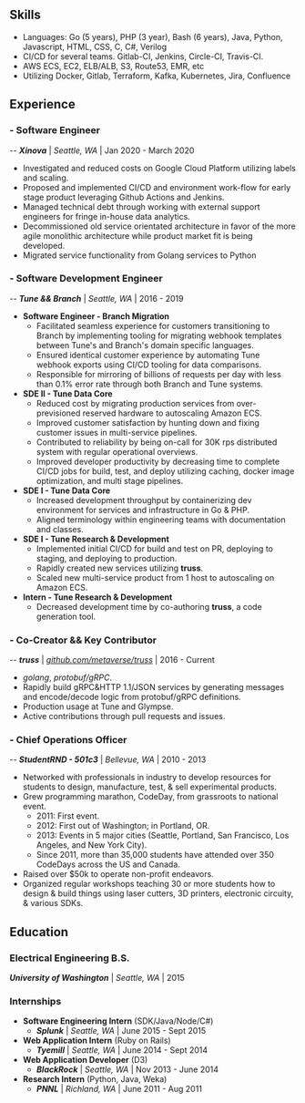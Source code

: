 ## Skills
- Languages: Go (5 years), PHP (3 year), Bash (6 years), Java, Python, Javascript, HTML, CSS, C, C#, Verilog
- CI/CD for several teams. Gitlab-CI, Jenkins, Circle-CI, Travis-CI.
- AWS ECS, EC2, ELB/ALB, S3, Route53, EMR, etc
- Utilizing Docker, Gitlab, Terraform, Kafka, Kubernetes, Jira, Confluence

## Experience

### - Software Engineer

\-- ***Xinova*** | *Seattle, WA* | Jan 2020 - March 2020

- Investigated and reduced costs on Google Cloud Platform utilizing labels and scaling.
- Proposed and implemented CI/CD and environment work-flow for early stage product leveraging Github Actions and Jenkins.
- Managed technical debt through working with external support engineers for fringe in-house data analytics.
- Decommissioned old service orientated architecture in favor of the more agile monolithic architecture while product market fit is being developed.
- Migrated service functionality from Golang services to Python

### - Software Development Engineer

\-- ***Tune && Branch*** | *Seattle, WA* | 2016 - 2019

- **Software Engineer - Branch Migration**
	- Facilitated seamless experience for customers transitioning to Branch by implementing tooling for migrating webhook templates between Tune's and Branch's domain specific languages.
	- Ensured identical customer experience by automating Tune webhook exports using CI/CD tooling for data comparisons.
	- Responsible for mirroring of billions of requests per day with less than 0.1% error rate through both Branch and Tune systems.
- **SDE II - Tune Data Core**
	- Reduced cost by migrating production services from over-previsioned reserved hardware to autoscaling Amazon ECS.
	- Improved customer satisfaction by hunting down and fixing customer issues in multi-service pipelines.
	- Contributed to reliability by being on-call for 30K rps distributed system with regular operational overviews.
	- Improved developer productivity by decreasing time to complete CI/CD jobs for build, test, and deploy utilizing caching, docker image optimization, and multi stage pipelines.
- **SDE I - Tune Data Core**
	- Increased development throughput by containerizing dev environment for services and infrastructure in Go & PHP.
	- Aligned terminology within engineering teams with documentation and classes.
- **SDE I - Tune Research & Development**
	- Implemented initial CI/CD for build and test on PR, deploying to staging, and deploying to production.
	- Rapidly created new services utilizing **truss**.
	- Scaled new multi-service product from 1 host to autoscaling on Amazon ECS.
- **Intern - Tune Research & Development**
	- Decreased development time by co-authoring **truss**, a code generation tool.

### - Co-Creator && Key Contributor

\-- ***truss*** | *[github.com/metaverse/truss](https://github.com/metaverse/truss)* | 2016 - Current

- *golang*, *protobuf/gRPC*.
- Rapidly build gRPC&HTTP 1.1/JSON services by generating messages and encode/decode logic from protobuf/gRPC definitions.
- Production usage at Tune and Glympse.
- Active contributions through pull requests and issues.

### - Chief Operations Officer

\-- ***StudentRND - 501c3*** | *Bellevue, WA* | 2010 - 2013

- Networked with professionals in industry to develop resources for students to design, manufacture, test, & sell experimental products.
- Grew programming marathon, CodeDay, from grassroots to national event.
	- 2011: First event.
	- 2012: First out of Washington; in Portland, OR.
	- 2013: Events in 5 major cities (Seattle, Portland, San Francisco, Los Angeles, and New York City).
    - Since 2011, more than 35,000 students have attended over 350 CodeDays across the US and Canada.
- Raised over $50k to operate non-profit endeavors.
- Organized regular workshops teaching 30 or more students how to design & build things using laser cutters, 3D printers, electronic circuity, & various SDKs.

## Education

### Electrical Engineering B.S.
 ***University of Washington*** | *Seattle, WA* | 2015

### Internships

- **Software Engineering Intern** (SDK/Java/Node/C#)
	- ***Splunk*** | *Seattle, WA* | June 2015 - Sept 2015
- **Web Application Intern** (Ruby on Rails)
	- ***Tyemill*** | *Seattle, WA* | June 2014 - Sept 2014
- **Web Application Developer** (D3)
	- ***BlackRock*** | *Seattle, WA* | Nov 2013 - June 2014
- **Research Intern** (Python, Java, Weka)
	- ***PNNL*** | *Richland, WA* | June 2011 - Aug 2011

